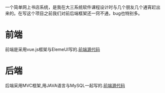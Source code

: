 一个简单网上书店系统，是我在大三系统软件课程设计时与几个朋友几个通宵赶出来的。在写这个项目之前我们对前后端框架还一窍不通，bug也特别多。
# 前端
前端是采用vue.js框架与ElemeUI写的.[前端源代码](http://www.baidu.com)
# 后端
后端采用MVC框架,用JAVA语言与MySQL一起写的.[前端源代码](http://www.baidu.com)
